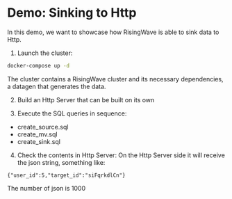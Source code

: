 # Demo: Sinking to Http

In this demo, we want to showcase how RisingWave is able to sink data to Http.

1. Launch the cluster:

```sh
docker-compose up -d
```

The cluster contains a RisingWave cluster and its necessary dependencies, a datagen that generates the data.

2. Build an Http Server that can be built on its own

3. Execute the SQL queries in sequence:

- create_source.sql
- create_mv.sql
- create_sink.sql

4. Check the contents in Http Server:
On the Http Server side it will receive the json string, something like:
```
{"user_id":5,"target_id":"siFqrkdlCn"}
```
The number of json is 1000
